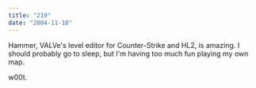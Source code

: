 ```yaml
---
title: "219"
date: "2004-11-10"
---
```


Hammer, VALVe's level editor for Counter-Strike and HL2, is amazing. I should probably go to sleep, but I'm having too much fun playing my own map.

w00t.
